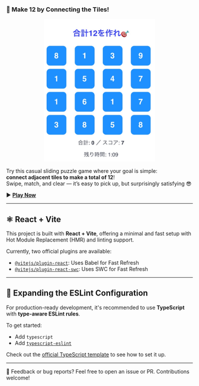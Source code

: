 ### 🔢 Make 12 by Connecting the Tiles!


<div align="center">
  <img src="12.jpg" alt="Make 12" width="300" />
</div>


Try this casual sliding puzzle game where your goal is simple:  
**connect adjacent tiles to make a total of 12**!  
Swipe, match, and clear — it’s easy to pick up, but surprisingly satisfying 😎

▶️ [**Play Now**](https://20-lake.vercel.app/)

---

## ⚛️ React + Vite

This project is built with **React + Vite**, offering a minimal and fast setup with Hot Module Replacement (HMR) and linting support.

Currently, two official plugins are available:

- [`@vitejs/plugin-react`](https://github.com/vitejs/vite-plugin-react): Uses Babel for Fast Refresh
- [`@vitejs/plugin-react-swc`](https://github.com/vitejs/vite-plugin-react-swc): Uses SWC for Fast Refresh

---

## 🧹 Expanding the ESLint Configuration

For production-ready development, it's recommended to use **TypeScript** with **type-aware ESLint rules**.

To get started:
- Add `typescript`
- Add [`typescript-eslint`](https://typescript-eslint.io)

Check out the [official TypeScript template](https://github.com/vitejs/vite/tree/main/packages/create-vite/template-react-ts) to see how to set it up.

---

📌 Feedback or bug reports? Feel free to open an issue or PR. Contributions welcome!
